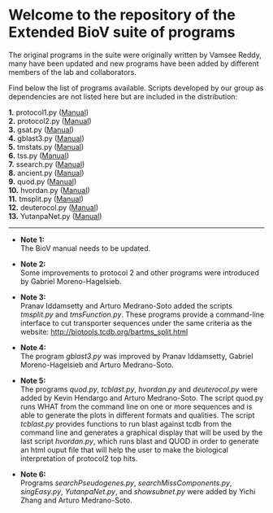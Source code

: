 # Welcome to the repository of the Extended BioV suite of programs

The original programs in the suite were originally written by Vamsee Reddy, many have been updated and new programs have been added by different members of the lab and collaborators.

Find below the list of programs available. Scripts developed by our group as dependencies are not listed here but are included in the distribution:  

**1.** protocol1.py   ([Manual](manuals/BioV_manual.pdf))  
**2.** protocol2.py   ([Manual](manuals/BioV_manual.pdf))  
**3.** gsat.py        ([Manual](manuals/BioV_manual.pdf))  
**4.** gblast3.py     ([Manual](manuals/BioV_manual.pdf))    
**5.** tmstats.py     ([Manual](manuals/BioV_manual.pdf))  
**6.** tss.py         ([Manual](manuals/BioV_manual.pdf))  
**7.** ssearch.py     ([Manual](manuals/BioV_manual.pdf))  
**8.** ancient.py     ([Manual](manuals/AR_INSTRUCTIONS.pdf))   
**9.** quod.py        ([Manual](https://gitlab.com//khendarg/hvordan/blob/master/docs/quod.md))  
**10.** hvordan.py    ([Manual](https://gitlab.com/khendarg/hvordan/blob/master/docs/hvordan.md))  
**11.** tmsplit.py    ([Manual](manuals/tmsplit.md))  
**12.** deuterocol.py ([Manual](https://github.com/SaierLaboratory/deuterocol))  
**13.** YutanpaNet.py ([Manual](manuals/YutanpaNet.md))  

---  

* **Note 1:**  
The BioV manual needs to be updated.  

* **Note 2:**  
Some improvements to protocol 2 and other programs
were introduced by Gabriel Moreno-Hagelsieb.   

* **Note 3:**  
Pranav Iddamsetty and Arturo Medrano-Soto added the scripts
_tmsplit.py_ and _tmsFunction.py_. These programs provide a 
command-line interface to cut transporter sequences
under the same criteria as the website: http://biotools.tcdb.org/bartms_split.html  

* **Note 4:**  
The program _gblast3.py_ was improved by Pranav Iddamsetty, 
Gabriel Moreno-Hagelsieb and Arturo Medrano-Soto.   

* **Note 5:**  
The programs _quod.py_, _tcblast.py_, _hvordan.py_ and _deuterocol.py_ 
were added by Kevin Hendargo and Arturo Medrano-Soto. The script quod.py 
runs WHAT from the command line on one or more sequences and is able 
to generate the plots in different formats and qualities. The script 
_tcblast.py_ provides functions to run blast against tcdb from the 
command line and generates a graphical display that will be used by 
the last script _hvordan.py_, which runs blast and QUOD in order to 
generate an html ouput file that will help the user to make the 
biological interpretation of protocol2 top hits.  

* **Note 6:**  
Programs _searchPseudogenes.py_, _searchMissComponents.py_, _singEasy.py_,
_YutanpaNet.py_, and _showsubnet.py_ were added by Yichi Zhang and Arturo
Medrano-Soto.
